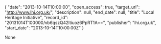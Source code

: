 {
  "date": "2013-10-14T10:00:00", 
  "open_access": true, 
  "target_url": "http://www.lhi.org.uk/", 
  "description": null, 
  "end_date": null, 
  "title": "Local Heritage Initiative", 
  "record_id": "20131014T100000/vb6qszQ42ltiuoz6PpRT1A==", 
  "publisher": "lhi.org.uk", 
  "start_date": "2013-10-14T10:00:00Z"
}

None